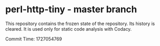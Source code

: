 # perl-http-tiny - master branch

This repository contains the frozen state of the repository.
Its history is cleared. It is used only for static code
analysis with Codacy.

Commit Time: 1727054769